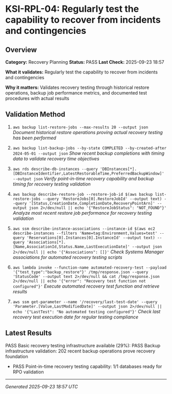 # KSI-RPL-04: Regularly test the capability to recover from incidents and contingencies

## Overview

**Category:** Recovery Planning
**Status:** PASS
**Last Check:** 2025-09-23 18:57

**What it validates:** Regularly test the capability to recover from incidents and contingencies

**Why it matters:** Validates recovery testing through historical restore operations, backup job performance metrics, and documented test procedures with actual results

## Validation Method

1. `aws backup list-restore-jobs --max-results 20 --output json`
   *Document historical restore operations proving actual recovery testing has been performed*

2. `aws backup list-backup-jobs --by-state COMPLETED --by-created-after 2024-05-01 --output json`
   *Show recent backup completions with timing data to validate recovery time objectives*

3. `aws rds describe-db-instances --query 'DBInstances[*].[DBInstanceIdentifier,LatestRestorableTime,PreferredBackupWindow]' --output json`
   *Verify point-in-time recovery capability and backup timing for recovery testing validation*

4. `aws backup describe-restore-job --restore-job-id $(aws backup list-restore-jobs --query 'RestoreJobs[0].RestoreJobId' --output text) --query '[Status,CreationDate,CompletionDate,RecoveryPointArn]' --output json 2>/dev/null || echo '{"RestoreJobStatus": "NOT_FOUND"}'`
   *Analyze most recent restore job performance for recovery testing validation*

5. `aws ssm describe-instance-associations --instance-id $(aws ec2 describe-instances --filters 'Name=tag:Environment,Values=test' --query 'Reservations[0].Instances[0].InstanceId' --output text) --query 'Associations[*].[Name,AssociationId,Status.Name,LastExecutionDate]' --output json 2>/dev/null || echo '{"Associations": []}'`
   *Check Systems Manager associations for automated recovery testing scripts*

6. `aws lambda invoke --function-name automated-recovery-test --payload '{"test_type":"backup_restore"}' /tmp/response.json --query 'StatusCode' --output text 2>/dev/null && cat /tmp/response.json 2>/dev/null || echo '{"error": "Recovery test function not configured"}'`
   *Execute automated recovery test function and retrieve results*

7. `aws ssm get-parameter --name '/recovery/last-test-date' --query 'Parameter.[Value,LastModifiedDate]' --output json 2>/dev/null || echo '{"LastTest": "No automated testing configured"}'`
   *Check last recovery test execution date for regular testing compliance*

## Latest Results

PASS Basic recovery testing infrastructure available (29%): PASS Backup infrastructure validation: 202 recent backup operations prove recovery foundation
- PASS Point-in-time recovery testing capability: 1/1 databases ready for RPO validation

---
*Generated 2025-09-23 18:57 UTC*